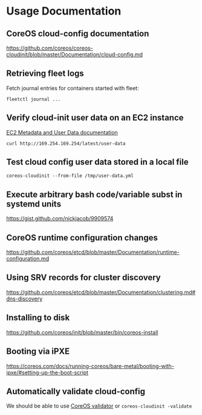 # Usage Documentation

## CoreOS cloud-config documentation

https://github.com/coreos/coreos-cloudinit/blob/master/Documentation/cloud-config.md

## Retrieving fleet logs

Fetch journal entries for containers started with fleet:
```
fleetctl journal ...
```

## Verify cloud-init user data on an EC2 instance

[EC2 Metadata and User Data documentation](http://docs.aws.amazon.com/AWSEC2/latest/UserGuide/ec2-instance-metadata.html)
```
curl http://169.254.169.254/latest/user-data
```

## Test cloud config user data stored in a local file
```
coreos-cloudinit --from-file /tmp/user-data.yml
```

## Execute arbitrary bash code/variable subst in systemd units

https://gist.github.com/nickjacob/9909574

## CoreOS runtime configuration changes

https://github.com/coreos/etcd/blob/master/Documentation/runtime-configuration.md

## Using SRV records for cluster discovery

https://github.com/coreos/etcd/blob/master/Documentation/clustering.md#dns-discovery

## Installing to disk

https://github.com/coreos/init/blob/master/bin/coreos-install

## Booting via iPXE

https://coreos.com/docs/running-coreos/bare-metal/booting-with-ipxe/#setting-up-the-boot-script

## Automatically validate cloud-config

We should be able to use [CoreOS validator](https://coreos.com/validate/) or
`coreos-cloudinit -validate`
